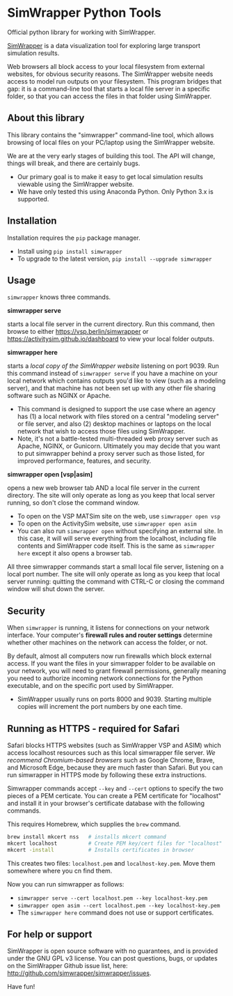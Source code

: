 # SimWrapper Python Tools

Official python library for working with SimWrapper.

[SimWrapper](https://simwrapper.github.io) is a data visualization tool for exploring large transport simulation results.

Web browsers all block access to your local filesystem from external websites, for obvious security reasons. The SimWrapper website needs access to model run outputs on your filesystem. This program bridges that gap: it is a command-line tool that starts a local file server in a specific folder, so that you can access the files in that folder using SimWrapper.

## About this library

This library contains the "simwrapper" command-line tool, which allows browsing of local files on your PC/laptop using the SimWrapper website.

We are at the very early stages of building this tool. The API will change, things will break, and there are certainly bugs.

- Our primary goal is to make it easy to get local simulation results viewable using the SimWrapper website.
- We have only tested this using Anaconda Python. Only Python 3.x is supported.

## Installation

Installation requires the `pip` package manager.

- Install using `pip install simwrapper`
- To upgrade to the latest version, `pip install --upgrade simwrapper`

## Usage

`simwrapper` knows three commands.

**simwrapper serve**

starts a local file server in the current directory. Run this command, then browse to either <https://vsp.berlin/simwrapper> or <https://activitysim.github.io/dashboard> to view your local folder outputs.

**simwrapper here**

starts a _local copy of the SimWrapper website_ listening on port 9039. Run this command instead of `simwrapper serve` if you have a machine on your local network which contains outputs you'd like to view (such as a modeling server), and that machine has not been set up with any other file sharing software such as NGINX or Apache.

- This command is designed to support the use case where an agency has (1) a local network with files stored on a central "modeling server" or file server, and also (2) desktop machines or laptops on the local network that wish to access those files using SimWrapper.
- Note, it's not a battle-tested multi-threaded web proxy server such as Apache, NGINX, or Gunicorn. Ultimately you may decide that you want to put simwrapper behind a proxy server such as those listed, for improved performance, features, and security.

**simwrapper open [vsp|asim]**

opens a new web browser tab AND a local file server in the current directory. The site will only operate as long as you keep that local server running, so don't close the command window.

- To open on the VSP MATSim site on the web, use `simwrapper open vsp`
- To open on the ActivitySim website, use `simwrapper open asim`
- You can also run `simwrapper open` without specifying an external site. In this case, it will will serve everything from the localhost, including file contents and SimWrapper code itself. This is the same as `simwrapper here` except it also opens a browser tab.

All three simwrapper commands start a small local file server, listening on a local port number. The site will only operate as long as you keep that local server running: quitting the command with CTRL-C or closing the command window will shut down the server.

## Security

When `simwrapper` is running, it listens for connections on your network interface. Your computer's **firewall rules and router settings** determine whether other machines on the network can access the folder, or not.

By default, almost all computers now run firewalls which block external access. If you want the files in your simwrapper folder to be available on your network, you will need to grant firewall permissions, generally meaning you need to authorize incoming network connections for the Python executable, and on the specific port used by SimWrapper.

- SimWrapper usually runs on ports 8000 and 9039. Starting multiple copies will increment the port numbers by one each time.

## Running as HTTPS - required for Safari

Safari blocks HTTPS websites (such as SimWrapper VSP and ASIM) which access localhost resources such as this local simwrapper file server. _We recommend Chromium-based browsers_ such as Google Chrome, Brave, and Microsoft Edge, because they are much faster than Safari. But you can run simwrapper in HTTPS mode by following these extra instructions.

Simwrapper commands accept `--key` and `--cert` options to specify the two pieces of a PEM certicate. You can create a PEM certificate for "localhost" and install it in your browser's certificate database with the following commands.

This requires Homebrew, which supplies the `brew` command.

```bash
brew install mkcert nss   # installs mkcert command
mkcert localhost          # Create PEM key/cert files for "localhost"
mkcert -install           # Installs certificates in browser
```

This creates two files: `localhost.pem` and `localhost-key.pem`. Move them somewhere where you cn find them.

Now you can run simwrapper as follows:

- `simwrapper serve --cert localhost.pem --key localhost-key.pem`
- `simwrapper open asim --cert localhost.pem --key localhost-key.pem`
- The `simwrapper here` command does not use or support certificates.

## For help or support

SimWrapper is open source software with no guarantees, and is provided under the GNU GPL v3 license. You can post questions, bugs, or updates on the SimWrapper Github issue list, here: <http://github.com/simwrapper/simwrapper/issues>.

Have fun!
